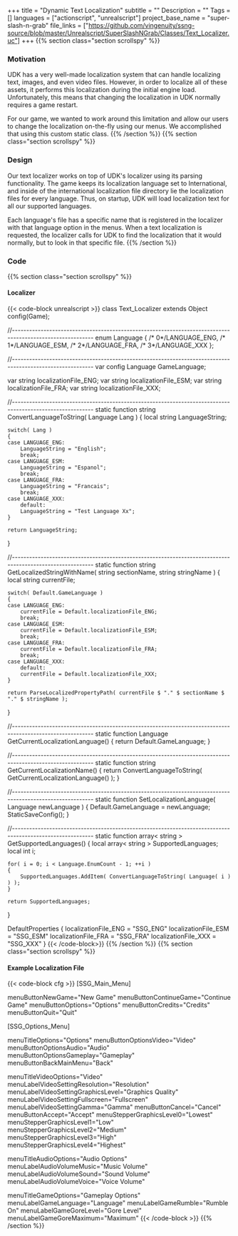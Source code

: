 +++
title = "Dynamic Text Localization"
subtitle = ""
Description = ""
Tags = []
languages = ["actionscript", "unrealscript"]
project_base_name = "super-slash-n-grab"
file_links = ["https://github.com/vingenuity/ssng-source/blob/master/Unrealscript/SuperSlashNGrab/Classes/Text_Localizer.uc"]
+++
{{% section class="section scrollspy" %}}
### Motivation
UDK has a very well-made localization system that can handle localizing text, images, and even video files. However, in order to localize all of these assets, it performs this localization during the initial engine load. Unfortunately, this means that changing the localization in UDK normally requires a game restart.

For our game, we wanted to work around this limitation and allow our users to change the localization on-the-fly using our menus. We accomplished that using this custom static class.
{{% /section %}}
{{% section class="section scrollspy" %}}
### Design
Our text localizer works on top of UDK's localizer using its parsing functionality. The game keeps its localization language set to International, and inside of the international localization file directory lie the localization files for every language. Thus, on startup, UDK will load localization text for all our supported languages. 

Each language's file has a specific name that is registered in the localizer with that language option in the menus. When a text localization is requested, the localizer calls for UDK to find the localization that it would normally, but to look in that specific file.
{{% /section %}}
### Code
{{% section class="section scrollspy" %}}
#### Localizer
{{< code-block unrealscript >}}
class Text_Localizer extends Object
	config(Game);

//----------------------------------------------------------------------------------------------------------
enum Language
{
    /* 0*/LANGUAGE_ENG,
    /* 1*/LANGUAGE_ESM,
    /* 2*/LANGUAGE_FRA,
    /* 3*/LANGUAGE_XXX
};

//----------------------------------------------------------------------------------------------------------
var config Language GameLanguage;

var string localizationFile_ENG;
var string localizationFile_ESM;
var string localizationFile_FRA;
var string localizationFile_XXX;


//----------------------------------------------------------------------------------------------------------
static function string ConvertLanguageToString( Language Lang )
{
    local string LanguageString;

    switch( Lang )
    {
    case LANGUAGE_ENG:
        LanguageString = "English";
        break;
    case LANGUAGE_ESM:
        LanguageString = "Espanol";
        break;
    case LANGUAGE_FRA:
        LanguageString = "Francais";
        break;
    case LANGUAGE_XXX:
        default:
        LanguageString = "Test Language Xx";
    }

    return LanguageString;
}

//----------------------------------------------------------------------------------------------------------
static function string GetLocalizedStringWithName( string sectionName, string stringName )
{
    local string currentFile;

    switch( Default.GameLanguage )
    {
    case LANGUAGE_ENG:
        currentFile = Default.localizationFile_ENG;
        break;
    case LANGUAGE_ESM:
        currentFile = Default.localizationFile_ESM;
        break;
    case LANGUAGE_FRA:
        currentFile = Default.localizationFile_FRA;
        break;
    case LANGUAGE_XXX:
        default:
        currentFile = Default.localizationFile_XXX;
    }

    return ParseLocalizedPropertyPath( currentFile $ "." $ sectionName $ "." $ stringName );
}

//----------------------------------------------------------------------------------------------------------
static function Language GetCurrentLocalizationLanguage()
{
    return Default.GameLanguage;
}

//----------------------------------------------------------------------------------------------------------
static function string GetCurrentLocalizationName()
{
    return ConvertLanguageToString( GetCurrentLocalizationLanguage() );
}

//----------------------------------------------------------------------------------------------------------
static function SetLocalizationLanguage( Language newLanguage )
{
	Default.GameLanguage = newLanguage;
	StaticSaveConfig();
}

//----------------------------------------------------------------------------------------------------------
static function array< string > GetSupportedLanguages()
{
    local array< string > SupportedLanguages;
    local int i;

    for( i = 0; i < Language.EnumCount - 1; ++i )
    {
        SupportedLanguages.AddItem( ConvertLanguageToString( Language( i ) ) );
    }

    return SupportedLanguages;
}

DefaultProperties
{
    localizationFile_ENG = "SSG_ENG"
    localizationFile_ESM = "SSG_ESM"
    localizationFile_FRA = "SSG_FRA"
    localizationFile_XXX = "SSG_XXX"
}
{{< /code-block>}}
{{% /section %}}
{{% section class="section scrollspy" %}}
#### Example Localization File
{{< code-block cfg >}}
[SSG_Main_Menu]

menuButtonNewGame="New Game"
menuButtonContinueGame="Continue Game"
menuButtonOptions="Options"
menuButtonCredits="Credits"
menuButtonQuit="Quit"


[SSG_Options_Menu]

menuTitleOptions="Options"
menuButtonOptionsVideo="Video"
menuButtonOptionsAudio="Audio"
menuButtonOptionsGameplay="Gameplay"
menuButtonBackMainMenu="Back"

menuTitleVideoOptions="Video"
menuLabelVideoSettingResolution="Resolution"
menuLabelVideoSettingGraphicsLevel="Graphics Quality"
menuLabelVideoSettingFullscreen="Fullscreen"
menuLabelVideoSettingGamma="Gamma"
menuButtonCancel="Cancel"
menuButtonAccept="Accept"
menuStepperGraphicsLevel0="Lowest"
menuStepperGraphicsLevel1="Low"
menuStepperGraphicsLevel2="Medium"
menuStepperGraphicsLevel3="High"
menuStepperGraphicsLevel4="Highest"

menuTitleAudioOptions="Audio Options"
menuLabelAudioVolumeMusic="Music Volume"
menuLabelAudioVolumeSound="Sound Volume"
menuLabelAudioVolumeVoice="Voice Volume"

menuTitleGameOptions="Gameplay Options"
menuLabelGameLanguage="Language"
menuLabelGameRumble="Rumble On"
menuLabelGameGoreLevel="Gore Level"
menuLabelGameGoreMaximum="Maximum"
{{< /code-block >}}
{{% /section %}}
